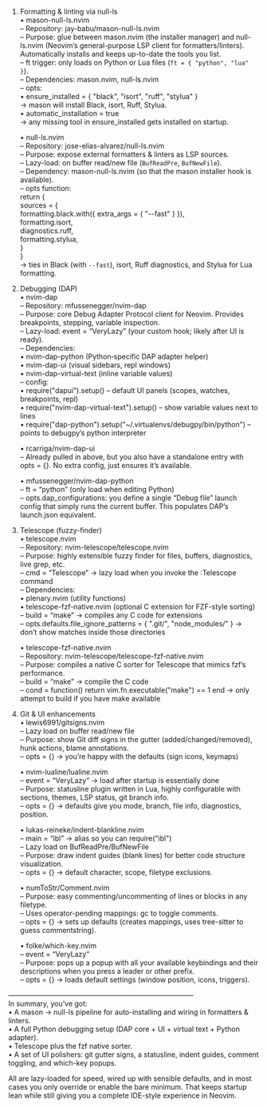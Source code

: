 1) Formatting & linting via null-ls  
   • mason-null-ls.nvim  
     – Repository: jay-babu/mason-null-ls.nvim  
     – Purpose: glue between mason.nvim (the installer manager) and null-ls.nvim (Neovim’s general-purpose LSP client for formatters/linters). Automatically installs and keeps up-to-date the tools you list.  
     – ft trigger: only loads on Python or Lua files (`ft = { "python", "lua" }`).  
     – Dependencies: mason.nvim, null-ls.nvim  
     – opts:  
       • ensure_installed = { "black", "isort", "ruff", "stylua" }  
         → mason will install Black, isort, Ruff, Stylua.  
       • automatic_installation = true  
         → any missing tool in ensure_installed gets installed on startup.  

   • null-ls.nvim  
     – Repository: jose-elias-alvarez/null-ls.nvim  
     – Purpose: expose external formatters & linters as LSP sources.  
     – Lazy-load: on buffer read/new file (`BufReadPre`, `BufNewFile`).  
     – Dependency: mason-null-ls.nvim (so that the mason installer hook is available).  
     – opts function:  
        return {  
          sources = {  
            formatting.black.with({ extra_args = { "--fast" } }),  
            formatting.isort,  
            diagnostics.ruff,  
            formatting.stylua,  
          }  
        }  
        → ties in Black (with `--fast`), isort, Ruff diagnostics, and Stylua for Lua formatting.  

2) Debugging (DAP)  
   • nvim-dap  
     – Repository: mfussenegger/nvim-dap  
     – Purpose: core Debug Adapter Protocol client for Neovim. Provides breakpoints, stepping, variable inspection.  
     – Lazy-load: event = “VeryLazy” (your custom hook; likely after UI is ready).  
     – Dependencies:  
       • nvim-dap-python (Python‐specific DAP adapter helper)  
       • nvim-dap-ui (visual sidebars, repl windows)  
       • nvim-dap-virtual-text (inline variable values)  
     – config:  
       • require("dapui").setup() – default UI panels (scopes, watches, breakpoints, repl)  
       • require("nvim-dap-virtual-text").setup() – show variable values next to lines  
       • require("dap-python").setup("~/.virtualenvs/debugpy/bin/python") – points to debugpy’s python interpreter  

   • rcarriga/nvim-dap-ui  
     – Already pulled in above, but you also have a standalone entry with opts = {}. No extra config, just ensures it’s available.  

   • mfussenegger/nvim-dap-python  
     – ft = “python” (only load when editing Python)  
     – opts.dap_configurations: you define a single “Debug file” launch config that simply runs the current buffer. This populates DAP’s launch.json equivalent.  

3) Telescope (fuzzy-finder)  
   • telescope.nvim  
     – Repository: nvim-telescope/telescope.nvim  
     – Purpose: highly extensible fuzzy finder for files, buffers, diagnostics, live grep, etc.  
     – cmd = “Telescope” → lazy load when you invoke the :Telescope command  
     – Dependencies:  
       • plenary.nvim (utility functions)  
       • telescope-fzf-native.nvim (optional C extension for FZF-style sorting)  
     – build = “make” → compiles any C code for extensions  
     – opts.defaults.file_ignore_patterns = { ".git/", "node_modules/" } → don’t show matches inside those directories  

   • telescope-fzf-native.nvim  
     – Repository: nvim-telescope/telescope-fzf-native.nvim  
     – Purpose: compiles a native C sorter for Telescope that mimics fzf’s performance.  
     – build = “make” → compile the C code  
     – cond = function() return vim.fn.executable("make") == 1 end → only attempt to build if you have make available  

4) Git & UI enhancements  
   • lewis6991/gitsigns.nvim  
     – Lazy load on buffer read/new file  
     – Purpose: show Git diff signs in the gutter (added/changed/removed), hunk actions, blame annotations.  
     – opts = {} → you’re happy with the defaults (sign icons, keymaps)  

   • nvim-lualine/lualine.nvim  
     – event = “VeryLazy” → load after startup is essentially done  
     – Purpose: statusline plugin written in Lua, highly configurable with sections, themes, LSP status, git branch info.  
     – opts = {} → defaults give you mode, branch, file info, diagnostics, position.  

   • lukas-reineke/indent-blankline.nvim  
     – main = “ibl” → alias so you can require("ibl")  
     – Lazy load on BufReadPre/BufNewFile  
     – Purpose: draw indent guides (blank lines) for better code structure visualization.  
     – opts = {} → default character, scope, filetype exclusions.  

   • numToStr/Comment.nvim  
     – Purpose: easy commenting/uncommenting of lines or blocks in any filetype.  
     – Uses operator-pending mappings: gc to toggle comments.  
     – opts = {} → sets up defaults (creates mappings, uses tree-sitter to guess commentstring).  

   • folke/which-key.nvim  
     – event = “VeryLazy”  
     – Purpose: pops up a popup with all your available keybindings and their descriptions when you press a leader or other prefix.  
     – opts = {} → loads default settings (window position, icons, triggers).  

–––––––––––––––––––––––––––––––––––––––––––––––––––––  
In summary, you’ve got:  
 • A mason → null-ls pipeline for auto-installing and wiring in formatters & linters.  
 • A full Python debugging setup (DAP core + UI + virtual text + Python adapter).  
 • Telescope plus the fzf native sorter.  
 • A set of UI polishers: git gutter signs, a statusline, indent guides, comment toggling, and which-key popups.  

All are lazy-loaded for speed, wired up with sensible defaults, and in most cases you only override or enable the bare minimum. That keeps startup lean while still giving you a complete IDE-style experience in Neovim.
